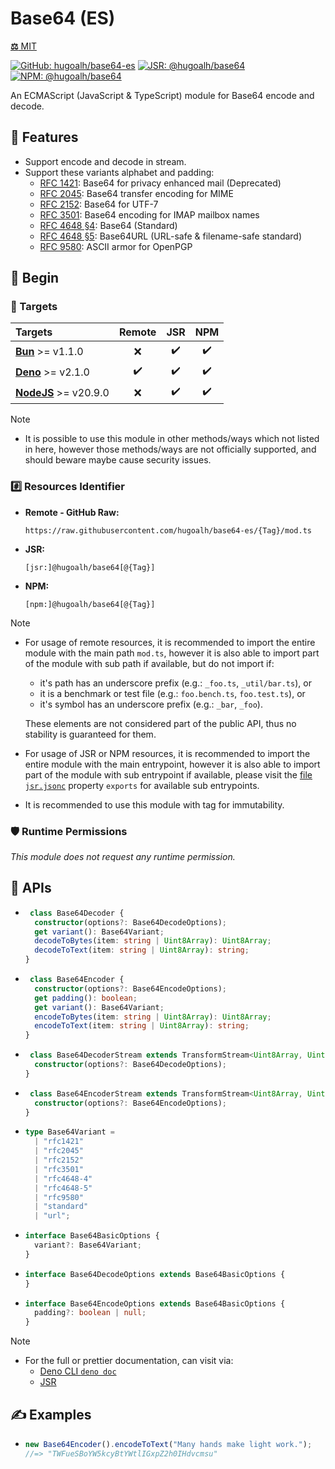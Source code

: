 # Base64 (ES)

[**⚖️** MIT](./LICENSE.md)

[![GitHub: hugoalh/base64-es](https://img.shields.io/github/v/release/hugoalh/base64-es?label=hugoalh/base64-es&labelColor=181717&logo=github&logoColor=ffffff&sort=semver&style=flat "GitHub: hugoalh/base64-es")](https://github.com/hugoalh/base64-es)
[![JSR: @hugoalh/base64](https://img.shields.io/jsr/v/@hugoalh/base64?label=@hugoalh/base64&labelColor=F7DF1E&logo=jsr&logoColor=000000&style=flat "JSR: @hugoalh/base64")](https://jsr.io/@hugoalh/base64)
[![NPM: @hugoalh/base64](https://img.shields.io/npm/v/@hugoalh/base64?label=@hugoalh/base64&labelColor=CB3837&logo=npm&logoColor=ffffff&style=flat "NPM: @hugoalh/base64")](https://www.npmjs.com/package/@hugoalh/base64)

An ECMAScript (JavaScript & TypeScript) module for Base64 encode and decode.

## 🌟 Features

- Support encode and decode in stream.
- Support these variants alphabet and padding:
  - [RFC 1421](https://datatracker.ietf.org/doc/html/rfc1421): Base64 for privacy enhanced mail (Deprecated)
  - [RFC 2045](https://datatracker.ietf.org/doc/html/rfc2045): Base64 transfer encoding for MIME
  - [RFC 2152](https://datatracker.ietf.org/doc/html/rfc2152): Base64 for UTF-7
  - [RFC 3501](https://datatracker.ietf.org/doc/html/rfc3501#section-5.1.3): Base64 encoding for IMAP mailbox names
  - [RFC 4648 §4](https://datatracker.ietf.org/doc/html/rfc4648#section-4): Base64 (Standard)
  - [RFC 4648 §5](https://datatracker.ietf.org/doc/html/rfc4648#section-5): Base64URL (URL-safe & filename-safe standard)
  - [RFC 9580](https://datatracker.ietf.org/doc/html/rfc9580): ASCII armor for OpenPGP

## 🔰 Begin

### 🎯 Targets

| **Targets** | **Remote** | **JSR** | **NPM** |
|:--|:-:|:-:|:-:|
| **[Bun](https://bun.sh/)** >= v1.1.0 | ❌ | ✔️ | ✔️ |
| **[Deno](https://deno.land/)** >= v2.1.0 | ✔️ | ✔️ | ✔️ |
| **[NodeJS](https://nodejs.org/)** >= v20.9.0 | ❌ | ✔️ | ✔️ |

> [!NOTE]
> - It is possible to use this module in other methods/ways which not listed in here, however those methods/ways are not officially supported, and should beware maybe cause security issues.

### #️⃣ Resources Identifier

- **Remote - GitHub Raw:**
  ```
  https://raw.githubusercontent.com/hugoalh/base64-es/{Tag}/mod.ts
  ```
- **JSR:**
  ```
  [jsr:]@hugoalh/base64[@{Tag}]
  ```
- **NPM:**
  ```
  [npm:]@hugoalh/base64[@{Tag}]
  ```

> [!NOTE]
> - For usage of remote resources, it is recommended to import the entire module with the main path `mod.ts`, however it is also able to import part of the module with sub path if available, but do not import if:
>
>   - it's path has an underscore prefix (e.g.: `_foo.ts`, `_util/bar.ts`), or
>   - it is a benchmark or test file (e.g.: `foo.bench.ts`, `foo.test.ts`), or
>   - it's symbol has an underscore prefix (e.g.: `_bar`, `_foo`).
>
>   These elements are not considered part of the public API, thus no stability is guaranteed for them.
> - For usage of JSR or NPM resources, it is recommended to import the entire module with the main entrypoint, however it is also able to import part of the module with sub entrypoint if available, please visit the [file `jsr.jsonc`](./jsr.jsonc) property `exports` for available sub entrypoints.
> - It is recommended to use this module with tag for immutability.

### 🛡️ Runtime Permissions

*This module does not request any runtime permission.*

## 🧩 APIs

- ```ts
   class Base64Decoder {
    constructor(options?: Base64DecodeOptions);
    get variant(): Base64Variant;
    decodeToBytes(item: string | Uint8Array): Uint8Array;
    decodeToText(item: string | Uint8Array): string;
  }
  ```
- ```ts
   class Base64Encoder {
    constructor(options?: Base64EncodeOptions);
    get padding(): boolean;
    get variant(): Base64Variant;
    encodeToBytes(item: string | Uint8Array): Uint8Array;
    encodeToText(item: string | Uint8Array): string;
  }
  ```
- ```ts
   class Base64DecoderStream extends TransformStream<Uint8Array, Uint8Array> {
    constructor(options?: Base64DecodeOptions);
  }
  ```
- ```ts
   class Base64EncoderStream extends TransformStream<Uint8Array, Uint8Array> {
    constructor(options?: Base64EncodeOptions);
  }
  ```
- ```ts
  type Base64Variant =
    | "rfc1421"
    | "rfc2045"
    | "rfc2152"
    | "rfc3501"
    | "rfc4648-4"
    | "rfc4648-5"
    | "rfc9580"
    | "standard"
    | "url";
  ```
- ```ts
  interface Base64BasicOptions {
    variant?: Base64Variant;
  }
  ```
- ```ts
  interface Base64DecodeOptions extends Base64BasicOptions {
  }
  ```
- ```ts
  interface Base64EncodeOptions extends Base64BasicOptions {
    padding?: boolean | null;
  }
  ```

> [!NOTE]
> - For the full or prettier documentation, can visit via:
>   - [Deno CLI `deno doc`](https://docs.deno.com/runtime/reference/cli/documentation_generator/)
>   - [JSR](https://jsr.io/@hugoalh/base64)

## ✍️ Examples

- ```ts
  new Base64Encoder().encodeToText("Many hands make light work.");
  //=> "TWFueSBoYW5kcyBtYWtlIGxpZ2h0IHdvcmsu"
  ```
